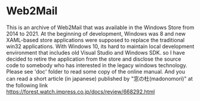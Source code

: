 # Web2Mail
This is an archive of Web2Mail that was available in the Windows Store from 2014 to 2021.
At the beginning of development, Windows was 8 and new XAML-based store applications were supposed to replace the traditional win32 applications.
With Windows 10, its hard to maintain local development environment that includes old Visual Studio and Windows SDK.
so I have decided to retire the application from the store and disclose the source code to somebody who has interested in the legacy windows technology.
Please see 'doc' folder to read some copy of the online manual. And you can read a short article (in japanese) published by "窓の杜(madonomori)" at the following link https://forest.watch.impress.co.jp/docs/review/668292.html
